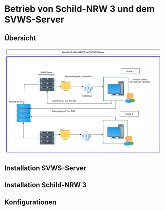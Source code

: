 # Betrieb von Schild-NRW 3 und dem SVWS-Server

## Übersicht

![](./graphics/Rechenzentrum_Schild-NRW3.png)

## Installation SVWS-Server

## Installation Schild-NRW 3

## Konfigurationen

